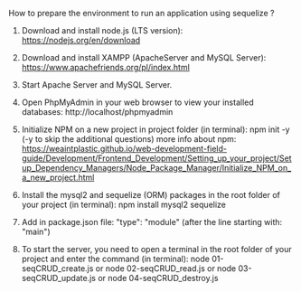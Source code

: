 How to prepare the environment to run an application using sequelize ?

1. Download and install node.js (LTS version):
   https://nodejs.org/en/download

2. Download and install XAMPP (ApacheServer and MySQL Server):
   https://www.apachefriends.org/pl/index.html

3. Start Apache Server and MySQL Server.

4. Open PhpMyAdmin in your web browser to view your installed databases:
   http://localhost/phpmyadmin

5. Initialize NPM on a new project in project folder (in terminal):
   npm init -y
   (-y to skip the additional questions)
   more info about npm: https://weaintplastic.github.io/web-development-field-guide/Development/Frontend_Development/Setting_up_your_project/Setup_Dependency_Managers/Node_Package_Manager/Initialize_NPM_on_a_new_project.html

6. Install the mysql2 and sequelize (ORM) packages in the root folder of your project (in terminal):
   npm install mysql2 sequelize

7. Add in package.json file:
   "type": "module" (after the line starting with: "main")

8. To start the server, you need to open a terminal in the root folder of your project and enter the command (in terminal):
   node 01-seqCRUD_create.js or
   node 02-seqCRUD_read.js or
   node 03-seqCRUD_update.js or
   node 04-seqCRUD_destroy.js
